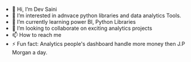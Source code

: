 - 👋 Hi, I’m Dev Saini
- 👀 I’m interested in adnvace python libraries and data analytics Tools.
- 🌱 I’m currently learning power BI, Python Libraries
- 💞️ I’m looking to collaborate on exciting analytics projects
- 📫 How to reach me 
- ⚡ Fun fact: Analytics people's dashboard handle more money then J.P Morgan a day.

<!---
devsaini9/devsaini9 is a ✨ special ✨ repository because its `README.md` (this file) appears on your GitHub profile.
You can click the Preview link to take a look at your changes.
--->
